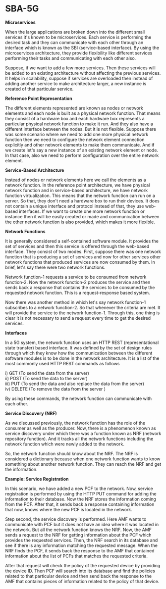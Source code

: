 # SBA-5G

**Microservices** 

When the large applications are broken down into the different small services it's known to be microservices. Each service is performing the desired task and they can communicate with each other through an interface which is known as the SBI (service-based interface). By using the microservices architecture, they provide flexibility like different services performing their tasks and communicating with each other also. 

Suppose, if we want to add a few more services. Then these services will be added to an existing architecture without affecting the previous services. It helps in scalability, suppose if services are overloaded then instead of adding another service to make architecture larger, a new instance is created of that particular service. 



**Reference Point Representation**

The different elements represented are known as nodes or network elements and each node is built as a physical network function. That means they consist of a hardware box and each hardware box represents a particular physical network function to make it run. And they also have a different interface between the nodes. But it is not flexible. Suppose there was some scenario where we need to add one more physical network function then we need to configure the network element connection explicitly and other network elements to make them communicate. And if we create let's say a new instance of an existing network element or node. In that case, also we need to perform configuration over the entire network element. 



**Service-Based Architecture** 

Instead of nodes or network elements here we call the elements as a network function. In the reference point architecture, we have physical network function and in service-based architecture, we have network function virtualization. This means that the network function can run on a server. So that, they don't need a hardware box to run their devices. It does not contain a unique interface and protocol instead of that, they use web-based interfaces. 
If we want to create one more network function or instance then it will be easily created or made and communication between the other network function is also provided, which makes it more flexible.



**Network Functions**

It is generally considered a self-contained software module. It provides the set of services and then this service is offered through the web-based interface. They consist of two modes. First, suppose there was one network function that is producing a set of services and now for other services other network functions that produced services are now consumed by them. In brief, let's say there were two network functions. 

Network function-1 requests a service to be consumed from network function-2. Now the network function-2 produces the service and then sends back a response that contains the services to be consumed by the requested network function. This is a request-response based system.

Now there was another method in which let's say network function-1 subscribes to a network function-2. So that whenever the criteria are met. It will provide the service to the network function-1. Through this, one thing is clear it is not necessary to send a request every time to get the desired services. 


**Interfaces**

In a 5G system, the network function uses an HTTP REST (representational state transfer) based interface. It was defined by the set of design rules through which they know how the communication between the different software modules is to be done in the network architecture. It is a list of the most commonly used HTTP REST commands as follows 

i) GET (To send the data from the server) <br />
ii) POST (To send the data to the server)<br />
iii) PUT (To send the data and also replace the data from the server) <br />
iv) DELETE (To remove the data from the server )<br />

By using these commands, the network function can communicate with each other. 



**Service Discovery (NRF)**

As we discussed previously, the network function has the role of the consumer as well as the producer. Now, there is a phenomenon known as service discovery under which there was a function known as NRF (network repository function). And it tracks all the network functions including the network function which were newly added to the network.

So, the network function should know about the NRF. The NRF is considered a dictionary because when one network function wants to know something about another network function. They can reach the NRF and get the information. 

**Example: Service Registration**

In this scenario, we have added a new PCF to the network. Now, service registration is performed by using the HTTP PUT command for adding the information to their database. Now the NRF stores the information coming from the PCF. After that, it sends back a response containing information that now, knows where the new PCF is located in the network. 

Step second, the service discovery is performed. Here AMF wants to communicate with PCF but it does not have an idea where it was located in the network. But all the network function knows the NRF. Now, the AMF sends a request to the NRF for getting information about the PCF which provides the requested services. Then, the NRF search in its database and see if there is any information matching the requested message. 
When the NRF finds the PCF, it sends back the response to the AMF that contained information about the list of PCFs that matches the requested criteria. 

After that request will check the policy of the requested device by providing the device ID. Then PCF will search into its database and find the policies related to that particular device and then send back the response to the AMF that contains pieces of information related to the policy of that device.
